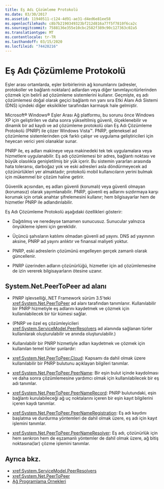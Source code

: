 ```yaml
---
title: Eş Adı Çözümleme Protokolü
ms.date: 03/30/2017
ms.assetid: 11940511-c124-4d91-ae31-d4ed6e81ee58
ms.openlocfilehash: c8b7b2190349323bf212d816a77f5f7810f6ca2c
ms.sourcegitcommit: 7588136e355e10cbc2582f389c90c127363c02a5
ms.translationtype: MT
ms.contentlocale: tr-TR
ms.lasthandoff: 03/15/2020
ms.locfileid: "74428216"
---
```

# <a name="peer-name-resolution-protocol"></a>Eş Adı Çözümleme Protokolü
Eşler arası ortamlarda, eşler birbirlerinin ağ konumlarını (adresler, protokoller ve bağlantı noktaları) adlardan veya diğer tanımlayıcıtürlerinden çözmek için belirli ad çözümleme sistemlerini kullanır. Geçmişte, eş adı çözümlemesi doğal olarak geçici bağlantı nın yanı sıra Etki Alanı Adı Sistemi (DNS) içindeki diğer eksiklikler tarafından karmaşık hale gelmiştir.  
  
 Microsoft® Windows® Eşler Arası Ağ platformu, bu sorunu önce Windows XP için geliştirilen ve daha sonra yükseltilmiş güvenli, ölçeklenebilir ve dinamik bir ad kaydı ve ad çözümleme protokolü olan Eş Adı Çözümleme Protokolü (PNRP) ile çözer Windows Vista™. PNRP, geleneksel ad çözümleme sistemlerinden çok farklı çalışır ve uygulama geliştiricileri için heyecan verici yeni olanaklar sunar.  
  
 PNRP ile, eş adları makineye veya makinedeki tek tek uygulamalara veya hizmetlere uygulanabilir. Eş adı çözümlemesi bir adres, bağlantı noktası ve büyük olasılıkla genişletilmiş bir yük içerir. Bu sistemin yararları arasında hata toleransı, darboğaz yok ve eski adresleri asla döndürmeyecek ad çözünürlükleri yer almaktadır; protokolü mobil kullanıcıların yerini bulmak için mükemmel bir çözüm haline getirir.  
  
 Güvenlik açısından, eş adları güvenli (korumalı) veya güvenli olmayan (korumasız) olarak yayımlanabilir. PNRP, güvenli eş adlarını sızdırmaya karşı korumak için ortak anahtar şifrelemesini kullanır; hem bilgisayarlar hem de hizmetler PNRP ile adlandırılabilir.  
  
Eş Adı Çözümleme Protokolü aşağıdaki özellikleri gösterir:  
  
- Dağıtılmış ve neredeyse tamamen sunucusuz. Sunucular yalnızca önyükleme işlemi için gereklidir.  
  
- Üçüncü şahısların katılımı olmadan güvenli ad yayını. DNS ad yayınının aksine, PNRP ad yayını anlıktır ve finansal maliyeti yoktur.  
  
- PNRP, eski adreslerin çözümünü engelleyen gerçek zamanlı olarak güncellenir.  
  
- PNRP üzerinden adların çözünürlüğü, hizmetler için ad çözümlemesine de izin vererek bilgisayarların ötesine uzanır.  
  
## <a name="the-systemnetpeertopeer-namespace"></a>System.Net.PeerToPeer ad alanı  
  
- PNRP işlevselliği,.NET Framework sürüm 3.5'teki <xref:System.Net.PeerToPeer> ad alanı tarafından tanımlanır. Kullanılabilir bir PNRP hizmetiyle eş adlarını kaydetmek ve çözmek için kullanılabilecek bir tür kümesi sağlar.  
  
- (PNRP ve özel eş çözümleyicileri <xref:System.ServiceModel.PeerResolvers> ad alanında sağlanan türler kullanılarak oluşturulabilir ve anında oluşturulabilir.)  
  
- Kullanılabilir bir PNRP hizmetiyle adları kaydetmek ve çözmek için kullanılan temel türler şunlardır:  
  
- <xref:System.Net.PeerToPeer.Cloud>: Kapsamı da dahil olmak üzere kullanılabilir bir PNRP bulutunu açıklayan bilgileri tanımlar.  
  
- <xref:System.Net.PeerToPeer.PeerName>: Bir eşin bulut içinde kaydolması ve daha sonra çözümlemesine yardımcı olmak için kullanılabilecek bir eş adı tanımlar.  
  
- <xref:System.Net.PeerToPeer.PeerNameRecord>: PNRP bulutundaki, eşin bağlantı kurulabileceği ağ uç noktalarını içeren bir eşin kayıt bilgilerini içeren kaydı tanımlar.  
  
- <xref:System.Net.PeerToPeer.PeerNameRegistration>: Eş adı kaydını başlatma ve durdurma yöntemleri de dahil olmak üzere, eş adı için kayıt işlemini tanımlar.  
  
- <xref:System.Net.PeerToPeer.PeerNameResolver>: Eş adı, çözünürlük için hem senkron hem de eşzamanlı yöntemler de dahil olmak üzere, ağ bitiş noktasına(lar) çözme işlemini tanımlar.  
  
## <a name="see-also"></a>Ayrıca bkz.

- <xref:System.ServiceModel.PeerResolvers>
- <xref:System.Net.PeerToPeer>
- [Ağ Programlama Örnekleri](network-programming-samples.md)

<!-- to-do: review sample links
- [PeerToPeer Technology Sample](https://go.microsoft.com/fwlink/?LinkID=179571)
-->
